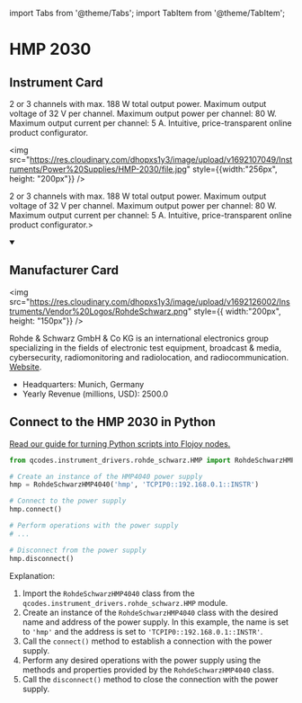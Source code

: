 
import Tabs from '@theme/Tabs';
import TabItem from '@theme/TabItem';

# HMP 2030

## Instrument Card

<div className="flex">

<div>

2 or 3 channels with max. 188 W total output power.
Maximum output voltage of 32 V per channel.
Maximum output power per channel: 80 W.
Maximum output current per channel: 5 A.
Intuitive, price-transparent online product configurator.

</div>

<img src="https://res.cloudinary.com/dhopxs1y3/image/upload/v1692107049/Instruments/Power%20Supplies/HMP-2030/file.jpg" style={{width:"256px", height: "200px"}} />

</div>

2 or 3 channels with max. 188 W total output power.
Maximum output voltage of 32 V per channel.
Maximum output power per channel: 80 W.
Maximum output current per channel: 5 A.
Intuitive, price-transparent online product configurator.>

<details open>
<summary><h2>Manufacturer Card</h2></summary>

<img src="https://res.cloudinary.com/dhopxs1y3/image/upload/v1692126002/Instruments/Vendor%20Logos/RohdeSchwarz.png" style={{ width:"200px", height: "150px"}} />

Rohde & Schwarz GmbH & Co KG is an international electronics group specializing in the fields of electronic test equipment, broadcast & media, cybersecurity, radiomonitoring and radiolocation, and radiocommunication. <a href="https://www.rohde-schwarz.com/ca/home_48230.html">Website</a>.

<ul>
  <li>Headquarters: Munich, Germany</li>
  <li>Yearly Revenue (millions, USD): 2500.0</li>
</ul>
</details>

## Connect to the HMP 2030 in Python

[Read our guide for turning Python scripts into Flojoy nodes.](https://docs.flojoy.ai/custom-nodes/creating-custom-node/)


<Tabs>
<TabItem value="Qcodes Community" label="Qcodes Community">

```python
from qcodes.instrument_drivers.rohde_schwarz.HMP import RohdeSchwarzHMP4040

# Create an instance of the HMP4040 power supply
hmp = RohdeSchwarzHMP4040('hmp', 'TCPIP0::192.168.0.1::INSTR')

# Connect to the power supply
hmp.connect()

# Perform operations with the power supply
# ...

# Disconnect from the power supply
hmp.disconnect()
```

Explanation:
1. Import the `RohdeSchwarzHMP4040` class from the `qcodes.instrument_drivers.rohde_schwarz.HMP` module.
2. Create an instance of the `RohdeSchwarzHMP4040` class with the desired name and address of the power supply. In this example, the name is set to `'hmp'` and the address is set to `'TCPIP0::192.168.0.1::INSTR'`.
3. Call the `connect()` method to establish a connection with the power supply.
4. Perform any desired operations with the power supply using the methods and properties provided by the `RohdeSchwarzHMP4040` class.
5. Call the `disconnect()` method to close the connection with the power supply.

</TabItem>
</Tabs>